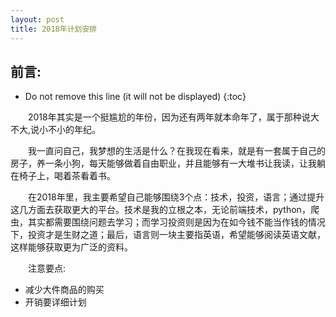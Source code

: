 ```yaml
---
layout: post
title: 2018年计划安排
---
```


## 前言:

* Do not remove this line (it will not be displayed)
{:toc}

　　2018年其实是一个挺尴尬的年份，因为还有两年就本命年了，属于那种说大不大,说小不小的年纪。

　　我一直问自己，我梦想的生活是什么？在我现在看来，就是有一套属于自己的房子，养一条小狗，每天能够做着自由职业，并且能够有一大堆书让我读，让我躺在椅子上，喝着茶看着书。

　　在2018年里，我主要希望自己能够围绕3个点：技术，投资，语言；通过提升这几方面去获取更大的平台。技术是我的立根之本，无论前端技术，python，爬虫，其实都需要围绕问题去学习；而学习投资则是因为在如今钱不能当作钱的情况下，投资才是生财之道；最后，语言则一块主要指英语，希望能够阅读英语文献，这样能够获取更为广泛的资料。

　　注意要点:
  * 减少大件商品的购买
  * 开销要详细计划
